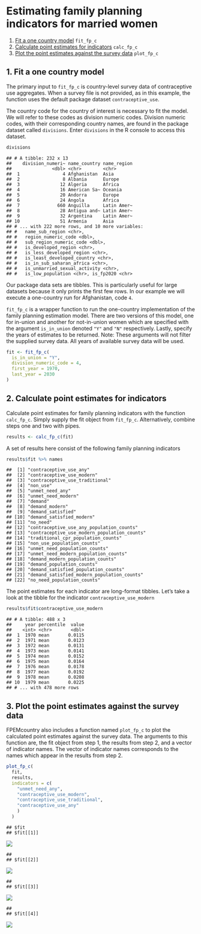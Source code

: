 Estimating family planning indicators for married women
================

1.  [Fit a one country model](#fit) `fit_fp_c`
2.  [Calculate point estimates for indicators](#results) `calc_fp_c`
3.  [Plot the point estimates against the survey data](#plot)
    `plot_fp_c`

## <a name="fit"></a>

## 1\. Fit a one country model

The primary input to `fit_fp_c` is country-level survey data of
contraceptive use aggregates. When a survey file is not provided, as in
this example, the function uses the default package dataset
`contraceptive_use`.

The country code for the country of interest is necessary to fit the
model. We will refer to these codes as division numeric codes. Division
numeric codes, with their corresponding country names, are found in the
package dataset called `divisions`. Enter `divisions` in the R console
to access this dataset.

``` r
divisions
```

    ## # A tibble: 232 x 13
    ##    division_numeri~ name_country name_region
    ##               <dbl> <chr>        <chr>      
    ##  1                4 Afghanistan  Asia       
    ##  2                8 Albania      Europe     
    ##  3               12 Algeria      Africa     
    ##  4               16 American Sa~ Oceania    
    ##  5               20 Andorra      Europe     
    ##  6               24 Angola       Africa     
    ##  7              660 Anguilla     Latin Amer~
    ##  8               28 Antigua and~ Latin Amer~
    ##  9               32 Argentina    Latin Amer~
    ## 10               51 Armenia      Asia       
    ## # ... with 222 more rows, and 10 more variables:
    ## #   name_sub_region <chr>,
    ## #   region_numeric_code <dbl>,
    ## #   sub_region_numeric_code <dbl>,
    ## #   is_developed_region <chr>,
    ## #   is_less_developed_region <chr>,
    ## #   is_least_developed_country <chr>,
    ## #   is_in_sub_saharan_africa <chr>,
    ## #   is_unmarried_sexual_activity <chr>,
    ## #   is_low_population <chr>, is_fp2020 <chr>

Our package data sets are tibbles. This is particularly useful for large
datasets because it only prints the first few rows. In our example we
will execute a one-country run for Afghanistan, code `4`.

`fit_fp_c` is a wrapper function to run the one-country implementation
of the family planning estimation model. There are two versions of this
model, one for in-union and another for not-in-union women which are
specified with the argument `is_in_union` denoted `"Y"` and `"N"`
respectively. Lastly, specify the years of estimates to be returned.
Note: These arguments will not filter the supplied survey data. All
years of available survey data will be used.

``` r
fit <- fit_fp_c(
  is_in_union = "Y",
  division_numeric_code = 4,
  first_year = 1970,
  last_year = 2030
)
```

## <a name="results"></a>

## 2\. Calculate point estimates for indicators

Calculate point estimates for family planning indicators with the
function `calc_fp_c`. Simply supply the fit object from `fit_fp_c`.
Alternatively, combine steps one and two with pipes.

``` r
results <- calc_fp_c(fit)
```

A set of results here consist of the following family planning
indicators

``` r
results$fit %>% names
```

    ##  [1] "contraceptive_use_any"                     
    ##  [2] "contraceptive_use_modern"                  
    ##  [3] "contraceptive_use_traditional"             
    ##  [4] "non_use"                                   
    ##  [5] "unmet_need_any"                            
    ##  [6] "unmet_need_modern"                         
    ##  [7] "demand"                                    
    ##  [8] "demand_modern"                             
    ##  [9] "demand_satisfied"                          
    ## [10] "demand_satisfied_modern"                   
    ## [11] "no_need"                                   
    ## [12] "contraceptive_use_any_population_counts"   
    ## [13] "contraceptive_use_modern_population_counts"
    ## [14] "traditional_cpr_population_counts"         
    ## [15] "non_use_population_counts"                 
    ## [16] "unmet_need_population_counts"              
    ## [17] "unmet_need_modern_population_counts"       
    ## [18] "demand_modern_population_counts"           
    ## [19] "demand_population_counts"                  
    ## [20] "demand_satisfied_population_counts"        
    ## [21] "demand_satisfied_modern_population_counts" 
    ## [22] "no_need_population_counts"

The point estimates for each indicator are long-format tibbles. Let’s
take a look at the tibble for the indicator `contraceptive_use_modern`

``` r
results$fit$contraceptive_use_modern
```

    ## # A tibble: 488 x 3
    ##     year percentile  value
    ##    <int> <chr>       <dbl>
    ##  1  1970 mean       0.0115
    ##  2  1971 mean       0.0123
    ##  3  1972 mean       0.0131
    ##  4  1973 mean       0.0141
    ##  5  1974 mean       0.0152
    ##  6  1975 mean       0.0164
    ##  7  1976 mean       0.0178
    ##  8  1977 mean       0.0192
    ##  9  1978 mean       0.0208
    ## 10  1979 mean       0.0225
    ## # ... with 478 more rows

## <a name="plot"></a>

## 3\. Plot the point estimates against the survey data

FPEMcountry also includes a function named `plot_fp_c` to plot the
calculated point estimates against the survey data. The arguments to
this function are, the fit object from step 1, the results from step 2,
and a vector of indicator names. The vector of indicator names
corresponds to the names which appear in the results from step 2.

``` r
plot_fp_c(
  fit,
  results,
  indicators = c(
    "unmet_need_any",
    "contraceptive_use_modern",
    "contraceptive_use_traditional",
    "contraceptive_use_any"
    )
  )
```

    ## $fit
    ## $fit[[1]]

![](vignette_married_women_files/figure-gfm/unnamed-chunk-7-1.png)<!-- -->

    ## 
    ## $fit[[2]]

![](vignette_married_women_files/figure-gfm/unnamed-chunk-7-2.png)<!-- -->

    ## 
    ## $fit[[3]]

![](vignette_married_women_files/figure-gfm/unnamed-chunk-7-3.png)<!-- -->

    ## 
    ## $fit[[4]]

![](vignette_married_women_files/figure-gfm/unnamed-chunk-7-4.png)<!-- -->
